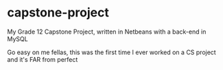 # capstone-project
My Grade 12 Capstone Project, written in Netbeans with a back-end in MySQL


Go easy on me fellas, this was the first time I ever worked on a CS project and it's FAR from perfect 
